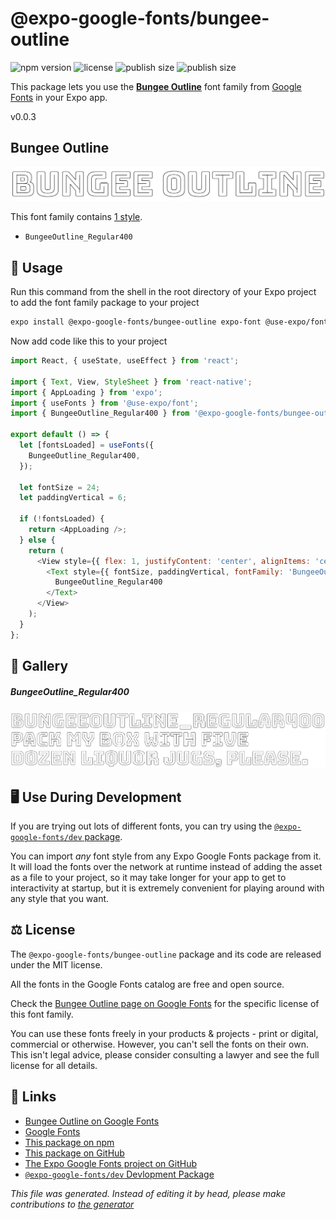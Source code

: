 # @expo-google-fonts/bungee-outline

![npm version](https://flat.badgen.net/npm/v/@expo-google-fonts/bungee-outline)
![license](https://flat.badgen.net/github/license/expo/google-fonts)
![publish size](https://flat.badgen.net/packagephobia/install/@expo-google-fonts/bungee-outline)
![publish size](https://flat.badgen.net/packagephobia/publish/@expo-google-fonts/bungee-outline)

This package lets you use the [**Bungee Outline**](https://fonts.google.com/specimen/Bungee+Outline) font family from [Google Fonts](https://fonts.google.com/) in your Expo app.

v0.0.3

## Bungee Outline

![Bungee Outline](./font-family.png)

This font family contains [1 style](#gallery).

- `BungeeOutline_Regular400`

## 🔡 Usage

Run this command from the shell in the root directory of your Expo project to add the font family package to your project
```sh
expo install @expo-google-fonts/bungee-outline expo-font @use-expo/font
```

Now add code like this to your project
```js
import React, { useState, useEffect } from 'react';

import { Text, View, StyleSheet } from 'react-native';
import { AppLoading } from 'expo';
import { useFonts } from '@use-expo/font';
import { BungeeOutline_Regular400 } from '@expo-google-fonts/bungee-outline';

export default () => {
  let [fontsLoaded] = useFonts({
    BungeeOutline_Regular400,
  });

  let fontSize = 24;
  let paddingVertical = 6;

  if (!fontsLoaded) {
    return <AppLoading />;
  } else {
    return (
      <View style={{ flex: 1, justifyContent: 'center', alignItems: 'center' }}>
        <Text style={{ fontSize, paddingVertical, fontFamily: 'BungeeOutline_Regular400' }}>
          BungeeOutline_Regular400
        </Text>
      </View>
    );
  }
};

```

## 📖 Gallery

##### BungeeOutline_Regular400
![BungeeOutline_Regular400](./53bb5dbad57c06403c9f7c9503b0397f17f001d2a0881305c5bee9de3c610f78.ttf.png)


## 🖥️ Use During Development

If you are trying out lots of different fonts, you can try using the [`@expo-google-fonts/dev` package](https://github.com/expo/google-fonts/tree/master/font-packages/dev#readme).

You can import *any* font style from any Expo Google Fonts package from it. It will load the fonts
over the network at runtime instead of adding the asset as a file to your project, so it may take longer
for your app to get to interactivity at startup, but it is extremely convenient
for playing around with any style that you want.

## ⚖️ License

The `@expo-google-fonts/bungee-outline` package and its code are released under the MIT license.

All the fonts in the Google Fonts catalog are free and open source.

Check the [Bungee Outline page on Google Fonts](https://fonts.google.com/specimen/Bungee+Outline) for the specific license of this font family.

You can use these fonts freely in your products & projects - print or digital, commercial or otherwise. However, you can't sell the fonts on their own. This isn't legal advice, please consider consulting a lawyer and see the full license for all details.

## 🔗 Links

- [Bungee Outline on Google Fonts](https://fonts.google.com/specimen/Bungee+Outline)
- [Google Fonts](https://fonts.google.com/)
- [This package on npm](https://www.npmjs.com/package/@expo-google-fonts/bungee-outline)
- [This package on GitHub](https://github.com/expo/google-fonts/tree/master/font-packages/bungee-outline)
- [The Expo Google Fonts project on GitHub](https://github.com/expo/google-fonts)
- [`@expo-google-fonts/dev` Devlopment Package](https://github.com/expo/google-fonts/tree/master/font-packages/dev)


*This file was generated. Instead of editing it by head, please make contributions to [the generator](https://github.com/expo/google-fonts/tree/master/packages/generator)*
